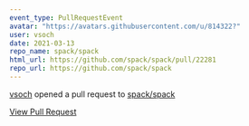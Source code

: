 ```yaml
---
event_type: PullRequestEvent
avatar: "https://avatars.githubusercontent.com/u/814322?"
user: vsoch
date: 2021-03-13
repo_name: spack/spack
html_url: https://github.com/spack/spack/pull/22281
repo_url: https://github.com/spack/spack
---
```


<a href='https://github.com/vsoch' target='_blank'>vsoch</a> opened a pull request to <a href='https://github.com/spack/spack' target='_blank'>spack/spack</a>

<a href='https://github.com/spack/spack/pull/22281' target='_blank'>View Pull Request</a>